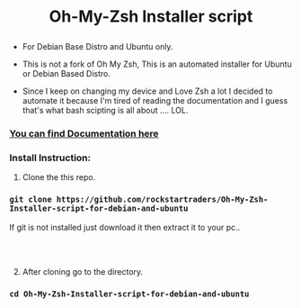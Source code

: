 
<h1><p align="center">
Oh-My-Zsh Installer script 
</p></h1>

- For Debian Base Distro and Ubuntu only.


- This is not a fork of Oh My Zsh, This is an automated installer for Ubuntu or Debian Based Distro.

- Since I keep on changing my device and Love Zsh a lot I decided to automate it because I'm tired of reading the documentation and I guess that's what bash scipting is all about .... LOL.

### [You can find Documentation here ](https://github.com/robbyrussell/oh-my-zsh)
   


### Install Instruction: 

1. Clone the this repo. 
### `git clone https://github.com/rockstartraders/Oh-My-Zsh-Installer-script-for-debian-and-ubuntu`

   If git is not installed just download it then extract it to your pc.. 

<br>
<br>

 
 2. After cloning go to the directory.

   ### `cd Oh-My-Zsh-Installer-script-for-debian-and-ubuntu`

